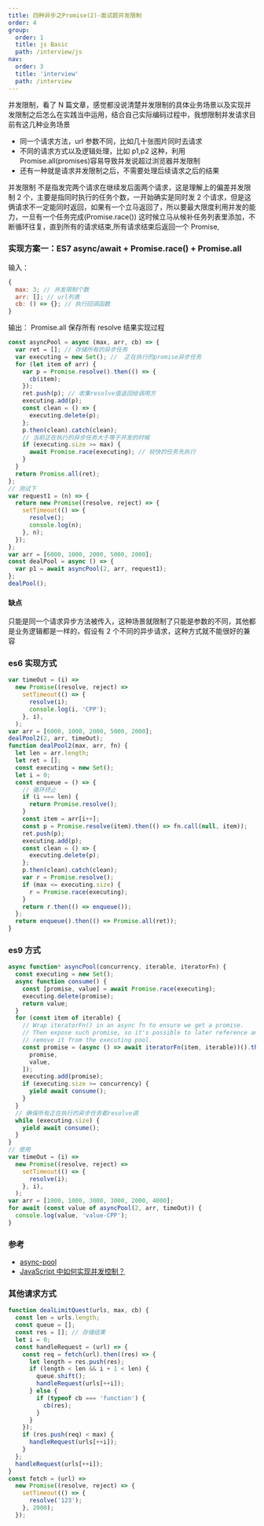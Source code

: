 ```yaml
---
title: 四种异步之Promise(2)-面试题并发限制
order: 4
group:
  order: 1
  title: js Basic
  path: /interview/js
nav:
  order: 3
  title: 'interview'
  path: /interview
---
```


并发限制，看了 N 篇文章，感觉都没说清楚并发限制的具体业务场景以及实现并发限制之后怎么在实践当中运用，结合自己实际编码过程中，我想限制并发请求目前有这几种业务场景

- 同一个请求方法，url 参数不同，比如几十张图片同时去请求
- 不同的请求方式以及逻辑处理，比如 p1,p2 这种，利用 Promise.all(promises)容易导致并发说超过浏览器并发限制
- 还有一种就是请求并发限制之后，不需要处理后续请求之后的结果

并发限制 不是指发完两个请求在继续发后面两个请求，这是理解上的偏差并发限制 2 个，主要是指同时执行的任务个数，一开始确实是同时发 2 个请求，但是这俩请求不一定能同时返回，如果有一个立马返回了，所以要最大限度利用并发的能力，一旦有一个任务完成(Promise.race()) 这时候立马从候补任务列表里添加，不断循环往复，直到所有的请求结束,所有请求结束后返回一个 Promise,

### 实现方案一：ES7 async/await + Promise.race() + Promise.all

输入：

```js
{
  max: 3; // 并发限制个数
  arr: []; // url列表
  cb: () => {}; // 执行回调函数
}
```

输出： Promise.all 保存所有 resolve 结果实现过程

```js
const asyncPool = async (max, arr, cb) => {
  var ret = []; // 存储所有的异步任务
  var executing = new Set(); //  正在执行的promise异步任务
  for (let item of arr) {
    var p = Promise.resolve().then(() => {
      cb(item);
    });
    ret.push(p); // 收集resolve值返回给调用方
    executing.add(p);
    const clean = () => {
      executing.delete(p);
    };
    p.then(clean).catch(clean);
    // 当前正在执行的异步任务大于等于并发的时候
    if (executing.size >= max) {
      await Promise.race(executing); // 较快的任务先执行
    }
  }
  return Promise.all(ret);
};
// 测试下
var request1 = (n) => {
  return new Promise((resolve, reject) => {
    setTimeout(() => {
      resolve();
      console.log(n);
    }, n);
  });
};
var arr = [6000, 1000, 2000, 5000, 2000];
const dealPool = async () => {
  var p1 = await asyncPool(2, arr, request1);
};
dealPool();
```

#### 缺点

只能是同一个请求异步方法被传入，这种场景就限制了只能是参数的不同，其他都是业务逻辑都是一样的，假设有 2 个不同的异步请求，这种方式就不能很好的兼容

### es6 实现方式

```js
var timeOut = (i) =>
  new Promise((resolve, reject) =>
    setTimeout(() => {
      resolve(i);
      console.log(i, 'CPP');
    }, i),
  );
var arr = [6000, 1000, 2000, 5000, 2000];
dealPool2(2, arr, timeOut);
function dealPool2(max, arr, fn) {
  let len = arr.length;
  let ret = [];
  const executing = new Set();
  let i = 0;
  const enqueue = () => {
    // 循环终止
    if (i === len) {
      return Promise.resolve();
    }
    const item = arr[i++];
    const p = Promise.resolve(item).then(() => fn.call(null, item));
    ret.push(p);
    executing.add(p);
    const clean = () => {
      executing.delete(p);
    };
    p.then(clean).catch(clean);
    var r = Promise.resolve();
    if (max <= executing.size) {
      r = Promise.race(executing);
    }
    return r.then(() => enqueue());
  };
  return enqueue().then(() => Promise.all(ret));
}
```

### es9 方式

```js
async function* asyncPool(concurrency, iterable, iteratorFn) {
  const executing = new Set();
  async function consume() {
    const [promise, value] = await Promise.race(executing);
    executing.delete(promise);
    return value;
  }
  for (const item of iterable) {
    // Wrap iteratorFn() in an async fn to ensure we get a promise.
    // Then expose such promise, so it's possible to later reference and
    // remove it from the executing pool.
    const promise = (async () => await iteratorFn(item, iterable))().then((value) => [
      promise,
      value,
    ]);
    executing.add(promise);
    if (executing.size >= concurrency) {
      yield await consume();
    }
  }
  // 确保所有正在执行的异步任务都resolve调
  while (executing.size) {
    yield await consume();
  }
}
// 使用
var timeOut = (i) =>
  new Promise((resolve, reject) =>
    setTimeout(() => {
      resolve(i);
    }, i),
  );
var arr = [1000, 1000, 3000, 3000, 2000, 4000];
for await (const value of asyncPool(2, arr, timeOut)) {
  console.log(value, 'value-CPP');
}
```

### 参考

- [async-pool](https://github.com/rxaviers/async-pool)
- [JavaScript 中如何实现并发控制？](https://mp.weixin.qq.com/s/yWOPoef9ixuSBWApZQhjIg)

### 其他请求方式

```js
function dealLimitQuest(urls, max, cb) {
  const len = urls.length;
  const queue = [];
  const res = []; // 存储结果
  let i = 0;
  const handleRequest = (url) => {
    const req = fetch(url).then((res) => {
      let length = res.push(res);
      if (length < len && i + 1 < len) {
        queue.shift();
        handleRequest(urls[++i]);
      } else {
        if (typeof cb === 'function') {
          cb(res);
        }
      }
    });
    if (res.push(req) < max) {
      handleRequest(urls[++i]);
    }
  };
  handleRequest(urls[++i]);
}
const fetch = (url) =>
  new Promise((resolve, reject) => {
    setTimeout(() => {
      resolve('123');
    }, 2000);
  });
```
